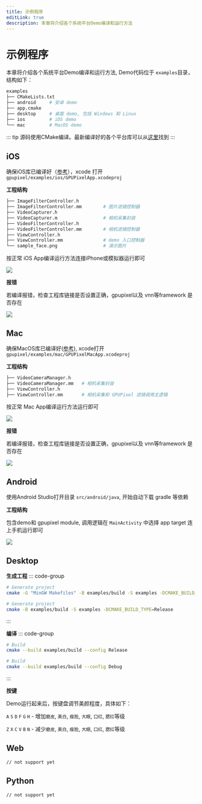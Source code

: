 ```yaml
---
title: 示例程序
editLink: true
description: 本章将介绍各个系统平台Demo编译和运行方法
---
```


# 示例程序

本章将介绍各个系统平台Demo编译和运行方法, Demo代码位于 `examples`目录，结构如下：
```bash
examples
├── CMakeLists.txt
├── android     # 安卓 demo
├── app.cmake   
├── desktop     # 桌面 demo, 包括 Windows 和 Linux
├── ios         # iOS demo
└── mac         # MacOS demo
```

::: tip
源码使用CMake编译。最新编译好的各个平台库可以从[这里](https://github.com/pixpark/gpupixel/releases/latest)找到
:::

## iOS
确保iOS库已编译好（[参考](build#ios)），xcode 打开 `gpupixel/examples/ios/GPUPixelApp.xcodeproj`

**工程结构**

```bash
├── ImageFilterController.h         
├── ImageFilterController.mm        # 图片滤镜控制器
├── VideoCapturer.h
├── VideoCapturer.m                 # 相机采集封装
├── VideoFilterController.h
├── VideoFilterController.mm        # 相机滤镜控制器
├── ViewController.h
├── ViewController.mm               # demo 入口控制器
└── sample_face.png                 # 演示图片
```

按正常 iOS App编译运行方法连接iPhone或模拟器运行即可

![](../../image/ios-demo-project.png)

**报错**

若编译报错，检查工程库链接是否设置正确，gpupixel以及 vnn等framework 是否存在

![](../../image/ios-project-link.png)

## Mac
确保MacOS库已编译好([参考](build#mac)), xcode打开 `gpupixel/examples/mac/GPUPixelMacApp.xcodeproj`

**工程结构**

```bash
├── VideoCameraManager.h
├── VideoCameraManager.mm   # 相机采集封装
├── ViewController.h
├── ViewController.mm       # 相机采集和 GPUPixel 滤镜调用主逻辑
```

按正常 Mac App编译运行方法运行即可

![](../../image/mac-demo-project.png)

**报错**

若编译报错，检查工程库链接是否设置正确，gpupixel以及 vnn等framework 是否存在

![](../../image/mac-demo-link.png)

## Android

使用Android Studio打开目录 `src/android/java`, 开始自动下载 gradle 等依赖

**工程结构**

包含demo和 gpupixel module, 调用逻辑在 `MainActivity` 中选择 app target 连上手机运行即可

![](../../image/android-demo.png)

## Desktop


**生成工程**
::: code-group
```bash [Windows]
# Generate project
cmake -G "MinGW Makefiles" -B examples/build -S examples -DCMAKE_BUILD_TYPE=Release
```
```bash [Linux]
# Generate project
cmake -B examples/build -S examples -DCMAKE_BUILD_TYPE=Release
```
:::

**编译**
::: code-group

```bash [Release]
# Build
cmake --build examples/build --config Release
```

```bash [Debug]
# Build
cmake --build examples/build --config Debug
```
:::
 
**按键**

Demo运行起来后，按键盘调节美颜程度，具体如下：

`A` `S` `D` `F` `G` `H` - 增加`磨皮`, `美白`, `瘦脸`, `大眼`, `口红`, `腮红`等级

`Z` `X` `C` `V` `B` `N` - 减少`磨皮`, `美白`, `瘦脸`, `大眼`, `口红`, `腮红`等级 


## Web
```bash
// not support yet
```

## Python
``` bash
// not support yet
```